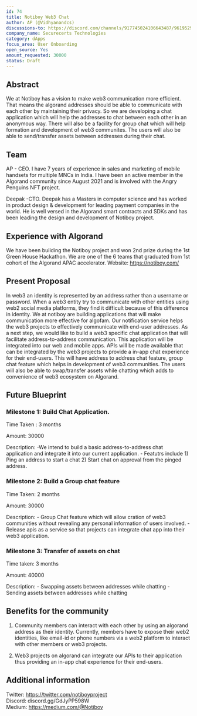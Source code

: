 ```yaml
---
id: 74
title: Notiboy Web3 Chat
author: AP (@Vidhyanandcs)
discussions-to: https://discord.com/channels/917745024106643487/961952985125113866
company_name: Securecerts Technologies
category: dApps
focus_area: User Onboarding
open_source: Yes
amount_requested: 30000
status: Draft
---
```


## Abstract
We at Notiboy has a vision to make web3 communication more efficient. That means the algorand addresses should be able to communicate with each other by maintaining their privacy. So we are developing a chat application which will help the addresses to chat between each other in an anonymous way. There will also be a facility for group chat which will help formation and development of web3 communites. The users will also be able to send/transfer assets between addresses during their chat.

## Team
AP - CEO. I have 7 years of experience in sales and marketing of mobile handsets for multiple MNCs in India. I have been an active member in the Algorand community since August 2021 and is involved with the Angry Penguins NFT project.

Deepak -CTO. Deepak has a Masters in computer science and has worked in product design & development for leading payment companies in the world. He is well versed in the Algorand smart contracts and SDKs and has been leading the design and development of Notiboy project.

## Experience with Algorand
We have been building the Notiboy project and won 2nd prize during the 1st Green House Hackathon. We are one of the 6 teams that graduated from 1st cohort of the Algorand APAC accelerator.
Website: https://notiboy.com/

## Present Proposal
In web3 an identity is represented by an address rather than a username or password. When a web3 entity try to communicate with other entities using web2 social media platforms, they find it difficult because of this difference in identity. We at notiboy are building applications that will make communication more effective for algofam. Our notification service helps the web3 projects to effectively communicate with end-user addresses. As a next step, we would like to build a web3 specific chat application that will facilitate address-to-address communication. This application will be integrated into our web and mobile apps. APIs will be made available that can be integrated by the web3 projects to provide a in-app chat experience for their end-users. This will have address to address chat feature, group chat feature which helps in development of web3 communities. The users will also be able to swap/transfer assets while chatting which adds to convenience of web3 ecosystem on Algorand. 

## Future Blueprint

### Milestone 1: Build Chat Application.
Time Taken : 3 months

Amount: 30000

Description:
    -We intend to build a basic address-to-address chat application and integrate it into our current application.
    - Featutrs include 1) Ping an address to start a chat 2) Start chat on approval from the pinged address. 

### Milestone 2: Build a Group chat feature
Time Taken: 2 months

Amount: 30000

Description:
    - Group Chat feature which will allow cration of web3 communities without revealing any personal information of users involved.
    - Release apis as a service so that projects can integrate chat app into their web3 application.

### Milestone 3: Transfer of assets on chat
Time taken: 3 months

Amount: 40000

Description:
    - Swapping assets between addresses while chatting
    - Sending assets between addresses while chatting


## Benefits for the community
1) Community members can interact with each other by using an algorand address as their identity. Currently, members have to expose their web2 identities, like email-id or phone numbers via a web2 platform to interact with other members or web3 projects.

2) Web3 projects on algorand can integrate our APIs to their application thus providing an in-app chat experience for 
their end-users.

## Additional information
Twitter: https://twitter.com/notiboyproject <br>
Discord: discord.gg/GdJyPP598W <br>
Medium: https://medium.com/@Notiboy
